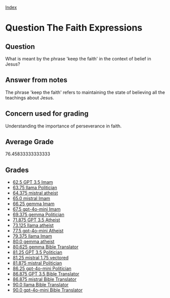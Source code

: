 
[Index](../../index.md)
# Question The Faith Expressions
## Question
What is meant by the phrase 'keep the faith' in the context of belief in Jesus?

## Answer from notes
The phrase 'keep the faith' refers to maintaining the state of believing all the teachings about Jesus.

## Concern used for grading
Understanding the importance of perseverance in faith.

## Average Grade
76.45833333333333

## Grades
 * [62.5 GPT 3.5 Imam](../answers/GPT_3.5_Imam/The_Faith_Expressions.md)
 * [63.75 llama Politician](../answers/llama_Politician/The_Faith_Expressions.md)
 * [64.375 mistral atheist](../answers/mistral_atheist/The_Faith_Expressions.md)
 * [65.0 mistral Imam](../answers/mistral_Imam/The_Faith_Expressions.md)
 * [66.25 gemma Imam](../answers/gemma_Imam/The_Faith_Expressions.md)
 * [67.5 gpt-4o-mini Imam](../answers/gpt-4o-mini_Imam/The_Faith_Expressions.md)
 * [69.375 gemma Politician](../answers/gemma_Politician/The_Faith_Expressions.md)
 * [71.875 GPT 3.5 Atheist](../answers/GPT_3.5_Atheist/The_Faith_Expressions.md)
 * [73.125 llama atheist](../answers/llama_atheist/The_Faith_Expressions.md)
 * [77.5 gpt-4o-mini Atheist](../answers/gpt-4o-mini_Atheist/The_Faith_Expressions.md)
 * [79.375 llama Imam](../answers/llama_Imam/The_Faith_Expressions.md)
 * [80.0 gemma atheist](../answers/gemma_atheist/The_Faith_Expressions.md)
 * [80.625 gemma Bible Translator](../answers/gemma_Bible_Translator/The_Faith_Expressions.md)
 * [81.25 GPT 3.5 Politician](../answers/GPT_3.5_Politician/The_Faith_Expressions.md)
 * [81.25 mistral 1.75 vectored](../answers/mistral_1.75_vectored/The_Faith_Expressions.md)
 * [81.875 mistral Politician](../answers/mistral_Politician/The_Faith_Expressions.md)
 * [86.25 gpt-4o-mini Politician](../answers/gpt-4o-mini_Politician/The_Faith_Expressions.md)
 * [86.875 GPT 3.5 Bible Translator](../answers/GPT_3.5_Bible_Translator/The_Faith_Expressions.md)
 * [86.875 mistral Bible Translator](../answers/mistral_Bible_Translator/The_Faith_Expressions.md)
 * [90.0 llama Bible Translator](../answers/llama_Bible_Translator/The_Faith_Expressions.md)
 * [90.0 gpt-4o-mini Bible Translator](../answers/gpt-4o-mini_Bible_Translator/The_Faith_Expressions.md)
